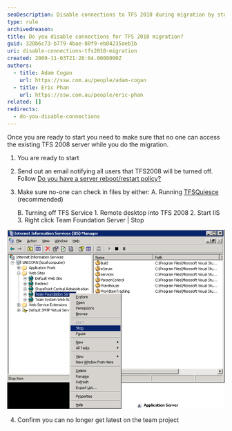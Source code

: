 ```yaml
---
seoDescription: Disable connections to TFS 2010 during migration by stopping file check-ins and confirming no latest updates are possible.
type: rule
archivedreason:
title: Do you disable connections for TFS 2010 migration?
guid: 320b6c73-b779-4bae-80f9-eb84235aeb1b
uri: disable-connections-tfs2010-migration
created: 2009-11-03T21:28:04.0000000Z
authors:
  - title: Adam Cogan
    url: https://ssw.com.au/people/adam-cogan
  - title: Eric Phan
    url: https://ssw.com.au/people/eric-phan
related: []
redirects:
  - do-you-disable-connections
---
```


Once you are ready to start you need to make sure that no one can access the existing TFS 2008 server while you do the migration.

<!--endintro-->

1. You are ready to start
2. Send out an email notifying all users that TFS2008 will be turned off.
   Follow [Do you have a server reboot/restart policy?](/planned-outage-process)
3. Make sure no-one can check in files by either:
   A. Running [TFSQuiesce](https://learn.microsoft.com/en-us/azure/devops/server/command-line/tfsservicecontrol-cmd?view=azure-devops-2022#parameters) (recommended)

   B. Turning off TFS Service 1. Remote desktop into TFS 2008 2. Start IIS 3. Right click Team Foundation Server | Stop

![Figure: You need to stop anyone checking in files](StopTFSServices.png)

4. Confirm you can no longer get latest on the team project
